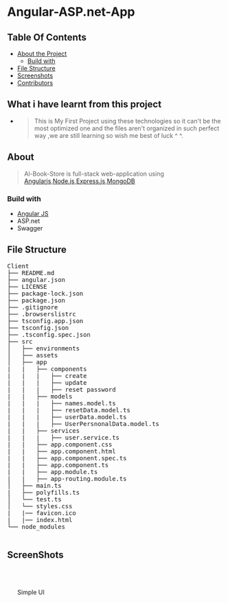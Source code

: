 # Angular-ASP.net-App

<h2>Table Of Contents</h2>
<ul>
  <li><a href="#about">About the Project</a>
    <ul><li><a href="#build">Build with</a></li></ul>
  </li>
    <li><a href="#structure">File Structure</a></li>
  <li><a href="#screenshots">Screenshots</a> </li>
  <li><a href="#contributors">Contributors</a></li>
  
  
</ul>
<h2>What i have learnt from this project</h2>
<ul>
<li>
<blockquote>
This is My First Project using these technologies so it can't be the most optimized one and the files aren't organized in such perfect way ,we are still learning so wish me best of luck ^ ^.
</blockquote>
</li>
</ul>
<h2 href="#about">About</h2>
<blockquote>
  <p>Al-Book-Store is full-stack web-application using <a href="https://angular.io/">Angularjs</a>,<a href="https://nodejs.org/en/">Node.js</a>,<a href="https://expressjs.com/">Express.js</a>,<a href="https://www.mongodb.com/">MongoDB</a></p>
</blockquote>
<h3 href="#build">Build with</h3>
<ul>
   <li><a href="https://angular.io/">Angular JS</a></li>
    <li>ASP.net</li>
    <li>Swagger</li>
 






</ul>

<h2 href="#structure">File Structure</h2>
 <div> 
  <pre>
Client
├── README.md
├── angular.json
├── LICENSE
├── package-lock.json
├── package.json
├── .gitignore
├── .browserslistrc
├── tsconfig.app.json
├── tsconfig.json  
├── .tsconfig.spec.json
├── src
│   ├── environments
│   ├── assets
│   ├── app
|   |   ├── components
|   |   |   ├── create
|   |   |   ├── update
|   |   |   ├── reset password
|   |   ├── models	
|   |   |   ├── names.model.ts
|   |   |   ├── resetData.model.ts
|   |   |   ├── userData.model.ts
|   |   |   ├── UserPersnonalData.model.ts
|   |   ├── services	
|   |   |   ├── user.service.ts
|   |   ├── app.component.css	
|   |   ├── app.component.html	
|   |   ├── app.component.spec.ts	
|   |   ├── app.component.ts	
|   |   ├── app.module.ts	
|   |   ├── app-routing.module.ts	
│   ├── main.ts
|   ├── polyfills.ts
│   └── test.ts
│   └── styles.css
|   |── favicon.ico	
|   |── index.html	
└── node_modules	
  </pre>
</div>

<h2 href="#screenshots">ScreenShots</h2>
<br>
<br>
<ol>
Simple UI

</ol>

